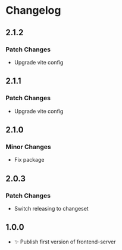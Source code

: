 # Changelog

## 2.1.2

### Patch Changes

- Upgrade vite config

## 2.1.1

### Patch Changes

- Upgrade vite config

## 2.1.0

### Minor Changes

- Fix package

## 2.0.3

### Patch Changes

- Switch releasing to changeset

## 1.0.0

- ✨ Publish first version of frontend-server
